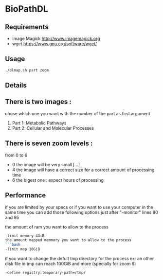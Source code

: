 # BioPathDL

## Requirements
* Image Magick http://www.imagemagick.org
* wget https://www.gnu.org/software/wget/

## Usage
```bash
./dlmap.sh part zoom
```

## Details
There is two images :
---------------------
chose which one you want with the number of the part as first argument
1. Part 1: Metabolic Pathways
2. Part 2: Cellular and Molecular Processes

There is seven zoom levels :
--------------------------
from 0 to 6
* 0 the image will be very small
[...]
* 4 the image will have a correct size for a correct amount of processing time
* 6 the bigest one : expect hours of processing

## Performance
if you are limited by your specs or if you want to use your computer in the same time
you can add those following options just after "-monitor" lines 80 and 95

the amount of ram you want to allow to the process
```bash
-limit memory 4GiB
the amount mapped memmory you want to allow to the process
```bash
-limit map 10GiB 
```
if you want to change the defult tmp directory for the process
ex: an other disk
file in tmp can reach 100GiB and more (specially for zoom 6)
```bash
-define registry:temporary-path=/tmp/
```
